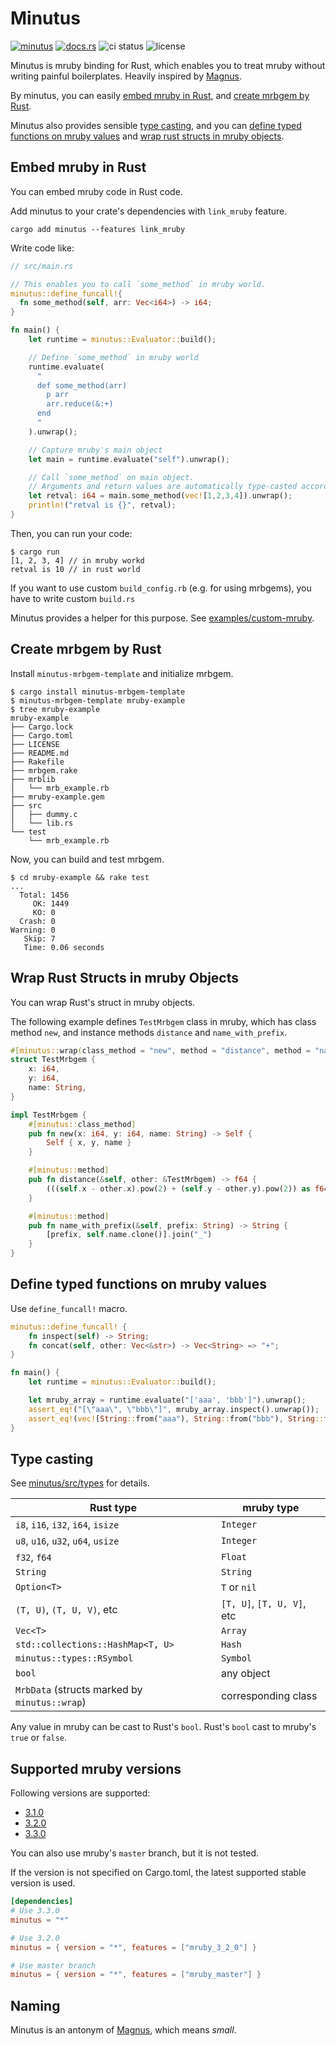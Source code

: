 # Minutus

[![minutus](https://img.shields.io/crates/v/minutus.svg)](https://crates.io/crates/minutus)
[![docs.rs](https://img.shields.io/badge/docs.rs-minutus-blue)](https://docs.rs/minutus)
![ci status](https://github.com/genya0407/minutus/actions/workflows/test.yml/badge.svg)
![license](https://img.shields.io/github/license/genya0407/minutus)

Minutus is mruby binding for Rust,
which enables you to treat mruby without writing painful boilerplates.
Heavily inspired by [Magnus](https://github.com/matsadler/magnus).

By minutus, you can easily [embed mruby in Rust](#embed-mruby-in-rust),
and [create mrbgem by Rust](#create-mrbgem-by-rust).

Minutus also provides sensible [type casting](#type-casting),
and you can [define typed functions on mruby values](#define-typed-functions-on-mruby-values)
and [wrap rust structs in mruby objects](#wrap-rust-structs-in-mruby-objects).

## Embed mruby in Rust

You can embed mruby code in Rust code.

Add minutus to your crate's dependencies with `link_mruby` feature.

```shell-session
cargo add minutus --features link_mruby
```

Write code like:

```rust
// src/main.rs

// This enables you to call `some_method` in mruby world.
minutus::define_funcall!{
  fn some_method(self, arr: Vec<i64>) -> i64;
}

fn main() {
    let runtime = minutus::Evaluator::build();

    // Define `some_method` in mruby world
    runtime.evaluate(
      "
      def some_method(arr)
        p arr
        arr.reduce(&:+)
      end
      "
    ).unwrap();

    // Capture mruby's main object
    let main = runtime.evaluate("self").unwrap();

    // Call `some_method` on main object.
    // Arguments and return values are automatically type-casted according to `define_funcall!` definition.
    let retval: i64 = main.some_method(vec![1,2,3,4]).unwrap();
    println!("retval is {}", retval);
}
```

Then, you can run your code:

```shell-session
$ cargo run
[1, 2, 3, 4] // in mruby workd
retval is 10 // in rust world
```

If you want to use custom `build_config.rb` (e.g. for using mrbgems),
you have to write custom `build.rs`

Minutus provides a helper for this purpose. See [examples/custom-mruby](/examples/custom-mruby).

## Create mrbgem by Rust

Install `minutus-mrbgem-template` and initialize mrbgem.

```shell-session
$ cargo install minutus-mrbgem-template
$ minutus-mrbgem-template mruby-example
$ tree mruby-example
mruby-example
├── Cargo.lock
├── Cargo.toml
├── LICENSE
├── README.md
├── Rakefile
├── mrbgem.rake
├── mrblib
│   └── mrb_example.rb
├── mruby-example.gem
├── src
│   ├── dummy.c
│   └── lib.rs
└── test
    └── mrb_example.rb
```

Now, you can build and test mrbgem.

```shell-session
$ cd mruby-example && rake test
...
  Total: 1456
     OK: 1449
     KO: 0
  Crash: 0
Warning: 0
   Skip: 7
   Time: 0.06 seconds
```

## Wrap Rust Structs in mruby Objects

You can wrap Rust's struct in mruby objects.

The following example defines `TestMrbgem` class in mruby,
which has class method `new`, and instance methods `distance` and `name_with_prefix`.

```rust
#[minutus::wrap(class_method = "new", method = "distance", method = "name_with_prefix")]
struct TestMrbgem {
    x: i64,
    y: i64,
    name: String,
}

impl TestMrbgem {
    #[minutus::class_method]
    pub fn new(x: i64, y: i64, name: String) -> Self {
        Self { x, y, name }
    }

    #[minutus::method]
    pub fn distance(&self, other: &TestMrbgem) -> f64 {
        (((self.x - other.x).pow(2) + (self.y - other.y).pow(2)) as f64).sqrt()
    }

    #[minutus::method]
    pub fn name_with_prefix(&self, prefix: String) -> String {
        [prefix, self.name.clone()].join("_")
    }
}
```

## Define typed functions on mruby values

Use `define_funcall!` macro.

```rust
minutus::define_funcall! {
    fn inspect(self) -> String;
    fn concat(self, other: Vec<&str>) -> Vec<String> => "+";
}

fn main() {
    let runtime = minutus::Evaluator::build();

    let mruby_array = runtime.evaluate("['aaa', 'bbb']").unwrap();
    assert_eq!("[\"aaa\", \"bbb\"]", mruby_array.inspect().unwrap());
    assert_eq!(vec![String::from("aaa"), String::from("bbb"), String::from("ccc")], mruby_array.concat(vec!["ccc"]).unwrap());
}
```

## Type casting

See [minutus/src/types](minutus/src/types) for details.

| Rust type | mruby type |
|-----------|------------|
| `i8`, `i16`, `i32`, `i64`, `isize` | `Integer` |
| `u8`, `u16`, `u32`, `u64`, `usize` | `Integer` |
| `f32`, `f64` | `Float` |
| `String` | `String` |
| `Option<T>` | `T` or `nil` |
| `(T, U)`, `(T, U, V)`, etc | `[T, U]`, `[T, U, V]`, etc |
| `Vec<T>` | `Array` |
| `std::collections::HashMap<T, U>` | `Hash` |
| `minutus::types::RSymbol` | `Symbol` |
| `bool` | any object |
| `MrbData` (structs marked by `minutus::wrap`) | corresponding class |

Any value in mruby can be cast to Rust's `bool`.
Rust's `bool` cast to mruby's `true` or `false`.

## Supported mruby versions

Following versions are supported:

* [3.1.0](https://github.com/mruby/mruby/releases/tag/3.1.0)
* [3.2.0](https://github.com/mruby/mruby/releases/tag/3.2.0)
* [3.3.0](https://github.com/mruby/mruby/releases/tag/3.3.0)

You can also use mruby's `master` branch, but it is not tested.

If the version is not specified on Cargo.toml,
the latest supported stable version is used.

```toml
[dependencies]
# Use 3.3.0
minutus = "*"

# Use 3.2.0
minutus = { version = "*", features = ["mruby_3_2_0"] }

# Use master branch
minutus = { version = "*", features = ["mruby_master"] }
```

## Naming

Minutus is an antonym of [Magnus](https://github.com/matsadler/magnus),
which means _small_.
